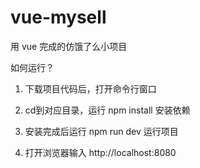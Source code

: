 # vue-mysell
用 vue 完成的仿饿了么小项目

如何运行？
1. 下载项目代码后，打开命令行窗口

2. cd到对应目录，运行 npm install 安装依赖

3. 安装完成后运行 npm run dev 运行项目

4. 打开浏览器输入 http://localhost:8080

